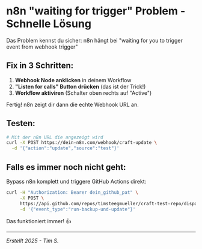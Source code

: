 # n8n "waiting for trigger" Problem - Schnelle Lösung

Das Problem kennst du sicher: n8n hängt bei "waiting for you to trigger event from webhook trigger"

## Fix in 3 Schritten:

1. **Webhook Node anklicken** in deinem Workflow
2. **"Listen for calls" Button drücken** (das ist der Trick!) 
3. **Workflow aktiviren** (Schalter oben rechts auf "Active")

Fertig! n8n zeigt dir dann die echte Webhook URL an.

## Testen:
```bash
# Mit der n8n URL die angezeigt wird
curl -X POST https://dein-n8n.com/webhook/craft-update \
  -d '{"action":"update","source":"test"}'
```

## Falls es immer noch nicht geht:

Bypass n8n komplett und triggere GitHub Actions direkt:

```bash
curl -H "Authorization: Bearer dein_github_pat" \
     -X POST \
     https://api.github.com/repos/timsteegmueller/craft-test-repo/dispatches \
     -d '{"event_type":"run-backup-und-update"}'
```

Das funktioniert immer! 👍

---

*Erstellt 2025 - Tim S.*